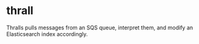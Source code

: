 # thrall

Thralls pulls messages from an SQS queue, interpret them, and modify an Elasticsearch index accordingly.

